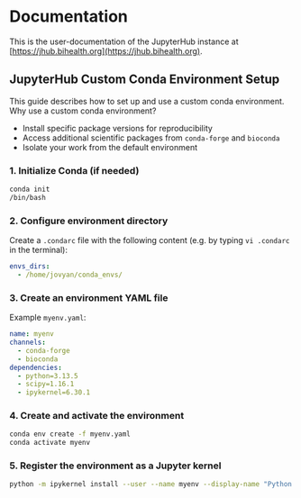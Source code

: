 
# Documentation

This is the user-documentation of the JupyterHub instance at [https://jhub.bihealth.org](https://jhub.bihealth.org).

## JupyterHub Custom Conda Environment Setup

This guide describes how to set up and use a custom conda environment. Why use a custom conda environment?

- Install specific package versions for reproducibility
- Access additional scientific packages from `conda-forge` and `bioconda`
- Isolate your work from the default environment

### 1. Initialize Conda (if needed)

```bash
conda init
/bin/bash
```

### 2. Configure environment directory

Create a `.condarc` file with the following content (e.g. by typing `vi .condarc` in the terminal):

```yaml
envs_dirs:
  - /home/jovyan/conda_envs/
```

### 3. Create an environment YAML file

Example `myenv.yaml`:

```yaml
name: myenv
channels:
  - conda-forge
  - bioconda
dependencies:
  - python=3.13.5
  - scipy=1.16.1
  - ipykernel=6.30.1
```

### 4. Create and activate the environment

```bash
conda env create -f myenv.yaml
conda activate myenv
```

### 5. Register the environment as a Jupyter kernel

```bash
python -m ipykernel install --user --name myenv --display-name "Python (myenv)"
```
